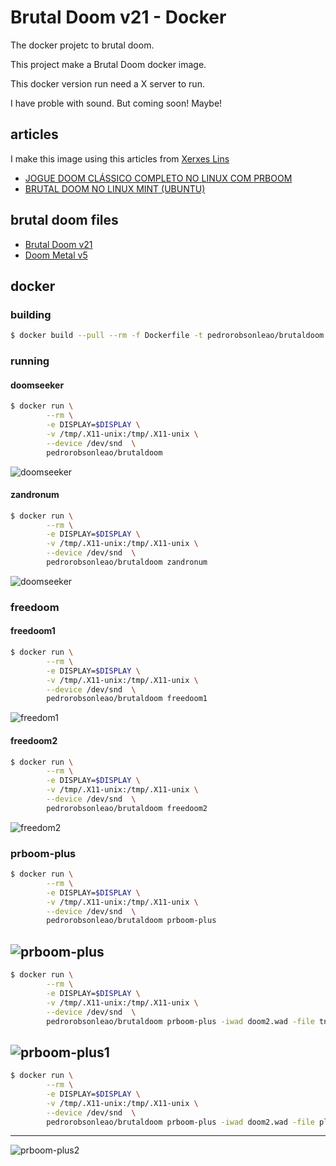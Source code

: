 # Brutal Doom v21 - Docker

The docker projetc to brutal doom.

This project make a Brutal Doom docker image.

This docker version run need a  X server to run.

I have proble with sound. But coming soon! Maybe! 



## articles
I make this image using this articles from [Xerxes Lins](mailto:xerxeslins@gmail.com)

* [JOGUE DOOM CLÁSSICO COMPLETO NO LINUX COM PRBOOM](https://www.vivaolinux.com.br/artigos/impressora.php?codigo=15116) 
* [BRUTAL DOOM NO LINUX MINT (UBUNTU)](https://www.vivaolinux.com.br/artigos/impressora.php?codigo=15129) 

## brutal doom files
* [Brutal Doom v21](https://www.moddb.com/mods/brutal-doom/downloads/brutal-doom-v21-beta)
* [Doom Metal v5](https://www.moddb.com/mods/brutal-doom/downloads/doom-metal-soundtrack-mod-volume-5)

## docker

### building

```bash
$ docker build --pull --rm -f Dockerfile -t pedrorobsonleao/brutaldoom:latest .
```

### running

#### doomseeker
```bash
$ docker run \
        --rm \
        -e DISPLAY=$DISPLAY \
        -v /tmp/.X11-unix:/tmp/.X11-unix \
        --device /dev/snd  \
        pedrorobsonleao/brutaldoom
```
![doomseeker](img/Doomseeker.png)

#### zandronum
```bash
$ docker run \
        --rm \
        -e DISPLAY=$DISPLAY \
        -v /tmp/.X11-unix:/tmp/.X11-unix \
        --device /dev/snd  \
        pedrorobsonleao/brutaldoom zandronum
```
![doomseeker](img/Zandronum.png)

### freedoom

#### freedoom1
```bash
$ docker run \
        --rm \
        -e DISPLAY=$DISPLAY \
        -v /tmp/.X11-unix:/tmp/.X11-unix \
        --device /dev/snd  \
        pedrorobsonleao/brutaldoom freedoom1
```
![freedom1](img/Freedoom1.png)


#### freedoom2
```bash
$ docker run \
        --rm \
        -e DISPLAY=$DISPLAY \
        -v /tmp/.X11-unix:/tmp/.X11-unix \
        --device /dev/snd  \
        pedrorobsonleao/brutaldoom freedoom2
```
![freedom2](img/Freedoom2.png)

### prboom-plus

```bash
$ docker run \
        --rm \
        -e DISPLAY=$DISPLAY \
        -v /tmp/.X11-unix:/tmp/.X11-unix \
        --device /dev/snd  \
        pedrorobsonleao/brutaldoom prboom-plus 
```
![prboom-plus](img/Prboom-plus.png)
---
```bash
$ docker run \
        --rm \
        -e DISPLAY=$DISPLAY \
        -v /tmp/.X11-unix:/tmp/.X11-unix \
        --device /dev/snd  \
        pedrorobsonleao/brutaldoom prboom-plus -iwad doom2.wad -file tnt.wad
```
![prboom-plus1](img/Prboom-plus1.png)
---
```bash
$ docker run \
        --rm \
        -e DISPLAY=$DISPLAY \
        -v /tmp/.X11-unix:/tmp/.X11-unix \
        --device /dev/snd  \
        pedrorobsonleao/brutaldoom prboom-plus -iwad doom2.wad -file plutonia.wad
```
---
![prboom-plus2](img/Prboom-plus2.png)
